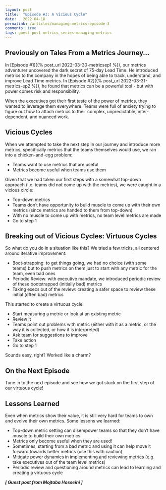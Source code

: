 ```yaml
---
layout: post
title:  "Episode #3: A Vicious Cycle"
date:   2022-04-18
permalink: /articles/managing-metrics-episode-3
comments: true
tags: guest-post metrics series-managing-metrics
---
```


## Previously on Tales From a Metrics Journey…

In [Episode #1]({% post_url 2022-03-30-metricsep1 %}), our metrics adventurer uncovered the dark secret of 75-day Lead Time. He introduced metrics to the company in the hopes of being able to track, understand, and improve Lead Time metrics. In [Episode #2]({% post_url 2022-03-31-metrics-ep2 %}), he found that metrics can be a powerful tool - but with power comes risk and responsibility.

When the executives got their first taste of the power of metrics, they wanted to leverage them everywhere. Teams were full of anxiety trying to figure out how to attach metrics to their complex, unpredictable, inter-dependent, and nuanced work. 

## Vicious Cycles

When we attempted to take the next step in our journey and introduce more metrics, specifically metrics that the teams themselves would use, we ran into a chicken-and-egg problem:

- Teams want to use metrics that are useful
- Metrics become useful when teams use them

Given that we had taken our first steps with a somewhat top-down approach (i.e. teams did not come up with the metrics), we were caught in a vicious circle:

- Top-down metrics
- Teams don’t have opportunity to build muscle to come up with their own metrics (since metrics are handed to them from top-down)
- With no muscle to come up with metrics, no team level metrics are made
- Go to step 1

## Breaking out of Vicious Cycles: Virtuous Cycles

So what do you do in a situation like this? We tried a few tricks, all centered around iterative improvement:

- Boot-strapping: to get things going, we had no choice (with some teams) but to push metrics on them just to start with any metric for the team, even bad ones
- Periodic Review: with executive mandate, we introduced periodic review of these bootstrapped (initially bad) metrics
- Taking execs out of the review: creating a safer space to review these initial (often bad) metrics

This started to create a virtuous cycle:
- Start measuring a metric or look at an existing metric
- Review it
- Teams point out problems with metric (either with it as a metric, or the way it is collected, or how it is interpreted)
- Ask team for suggestions to improve
- Take action
- Go to step 1

Sounds easy, right? Worked like a charm?

## On the Next Episode

Tune in to the next episode and see how we got stuck on the first step of our virtuous cycle!

## Lessons Learned

Even when metrics show their value, it is still very hard for teams to own and evolve their own metrics. Some lessons we learned:

- Top-down metric setting can disempower teams so that they don’t have muscle to build their own metrics
- Metrics only become useful when they are used!
- Sometimes, starting from a bad metric and using it can help move it forward towards better metrics (use this with caution)
- Mitigate power dynamics in implementing and reviewing metrics (e.g. take executives out of the team level metrics)
- Periodic review and questioning around metrics can lead to learning and creating a virtuous cycle

_**[ Guest post from Mojtaba Hosseini ]**_